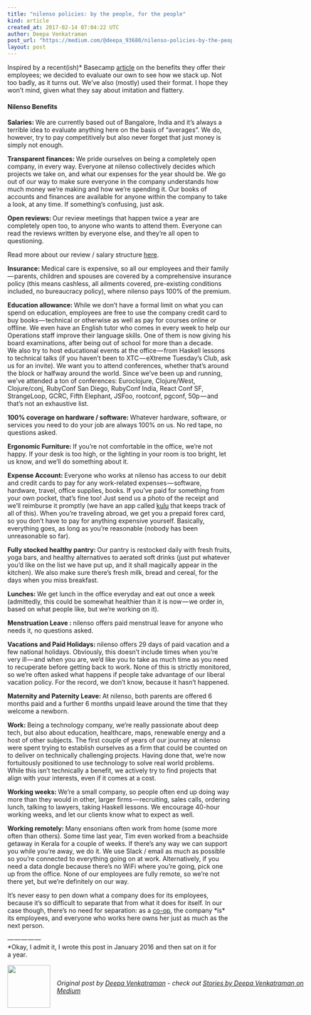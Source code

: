 ```yaml
---
title: "nilenso policies: by the people, for the people"
kind: article
created_at: 2017-02-14 07:04:22 UTC
author: Deepa Venkatraman
post_url: "https://medium.com/@deepa_93680/nilenso-policies-by-the-people-for-the-people-fd0ea9e936d1?source=rss-35a7eb01f164------2"
layout: post
---
```

<p>Inspired by a recent(ish)* Basecamp <a href="https://m.signalvnoise.com/employee-benefits-at-basecamp-d2d46fd06c58#.o4hfovwma">article</a> on the benefits they offer their employees; we decided to evaluate our own to see how we stack up. Not too badly, as it turns out. We’ve also (mostly) used their format. I hope they won’t mind, given what they say about imitation and flattery.</p><h4>Nilenso Benefits</h4><p><strong>Salaries: </strong>We are currently based out of Bangalore, India and it’s always a terrible idea to evaluate anything here on the basis of “averages”. We do, however, try to pay competitively but also never forget that just money is simply not enough.</p><p><strong>Transparent finances: </strong>We pride ourselves on being a completely open company, in every way. Everyone at nilenso collectively decides which projects we take on, and what our expenses for the year should be. We go out of our way to make sure everyone in the company understands how much money we’re making and how we’re spending it. Our books of accounts and finances are available for anyone within the company to take a look, at any time. If something’s confusing, just ask.</p><p><strong>Open reviews: </strong>Our review meetings that happen twice a year are completely open too, to anyone who wants to attend them. Everyone can read the reviews written by everyone else, and they’re all open to questioning.</p><p>Read more about our review / salary structure <a href="http://blog.nilenso.com/blog/2015/06/30/how-to-co-op-salaries-reviews/">here</a>.</p><p><strong>Insurance: </strong>Medical care is expensive, so all our employees and their family — parents, children and spouses are covered by a comprehensive insurance policy (this means cashless, all ailments covered, pre-existing conditions included, no bureaucracy policy), where nilenso pays 100% of the premium.</p><p><strong>Education allowance: </strong>While we don’t have a formal limit on what you can spend on education, employees are free to use the company credit card to buy books — technical or otherwise as well as pay for courses online or offline. We even have an English tutor who comes in every week to help our Operations staff improve their language skills. One of them is now giving his board examinations, after being out of school for more than a decade.<br>We also try to host educational events at the office — from Haskell lessons to technical talks (if you haven’t been to XTC — eXtreme Tuesday’s Club, ask us for an invite). We want you to attend conferences, whether that’s around the block or halfway around the world. Since we’ve been up and running, we’ve attended a ton of conferences: Euroclojure, Clojure/West, Clojure/conj, RubyConf San Diego, RubyConf India, React Conf SF, StrangeLoop, GCRC, Fifth Elephant, JSFoo, rootconf, pgconf, 50p — and that’s not an exhaustive list.</p><p><strong>100% coverage on hardware / software: </strong>Whatever hardware, software, or services you need to do your job are always 100% on us. No red tape, no questions asked.</p><p><strong>Ergonomic Furniture: </strong>If you’re not comfortable in the office, we’re not happy. If your desk is too high, or the lighting in your room is too bright, let us know, and we’ll do something about it.</p><p><strong>Expense Account: </strong>Everyone who works at nilenso has access to our debit and credit cards to pay for any work-related expenses — software, hardware, travel, office supplies, books. If you’ve paid for something from your own pocket, that’s fine too! Just send us a photo of the receipt and we’ll reimburse it promptly (we have an app called <a href="https://www.kulu.in/">kulu</a> that keeps track of all of this). When you’re traveling abroad, we get you a prepaid forex card, so you don’t have to pay for anything expensive yourself. Basically, everything goes, as long as you’re reasonable (nobody has been unreasonable so far).</p><p><strong>Fully stocked healthy pantry: </strong>Our pantry is restocked daily with fresh fruits, yoga bars, and healthy alternatives to aerated soft drinks (just put whatever you’d like on the list we have put up, and it shall magically appear in the kitchen). We also make sure there’s fresh milk, bread and cereal, for the days when you miss breakfast.</p><p><strong>Lunches: </strong>We get lunch in the office everyday and eat out once a week (admittedly, this could be somewhat healthier than it is now — we order in, based on what people like, but we’re working on it).</p><p><strong>Menstruation Leave : </strong>nilenso offers paid menstrual leave for anyone who needs it, no questions asked.</p><p><strong>Vacations and Paid Holidays: </strong>nilenso offers 29 days of paid vacation and a few national holidays. Obviously, this doesn’t include times when you’re very ill — and when you are, we’d like you to take as much time as you need to recuperate before getting back to work. None of this is strictly monitored, so we’re often asked what happens if people take advantage of our liberal vacation policy. For the record, we don’t know, because it hasn’t happened.</p><p><strong>Maternity and Paternity Leave: </strong>At nilenso, both parents are offered 6 months paid and a further 6 months unpaid leave around the time that they welcome a newborn.</p><p><strong>Work: </strong>Being a technology company, we’re really passionate about deep tech, but also about education, healthcare, maps, renewable energy and a host of other subjects. The first couple of years of our journey at nilenso were spent trying to establish ourselves as a firm that could be counted on to deliver on technically challenging projects. Having done that, we’re now fortuitously positioned to use technology to solve real world problems. While this isn’t technically a benefit, we actively try to find projects that align with your interests, even if it comes at a cost.</p><p><strong>Working weeks: </strong>We’re a small company, so people often end up doing way more than they would in other, larger firms — recruiting, sales calls, ordering lunch, talking to lawyers, taking Haskell lessons. We encourage 40-hour working weeks, and let our clients know what to expect as well.</p><p><strong>Working remotely: </strong>Many ensonians often work from home (some more often than others). Some time last year, Tim even worked from a beachside getaway in Kerala for a couple of weeks. If there’s any way we can support you while you’re away, we do it. We use Slack / email as much as possible so you’re connected to everything going on at work. Alternatively, if you need a data dongle because there’s no WiFi where you’re going, pick one up from the office. None of our employees are fully remote, so we’re not there yet, but we’re definitely on our way.</p><p>It’s never easy to pen down what a company does for its employees, because it’s so difficult to separate that from what it does for itself. In our case though, there’s no need for separation: as a <a href="http://blog.deobald.ca/2014/11/huh-software-cooperative.html">co-op</a>, the company *is* its employees, and everyone who works here owns her just as much as the next person.</p><p>— — — — — <br>*Okay, I admit it, I wrote this post in January 2016 and then sat on it for a year.</p><img src="https://medium.com/_/stat?event=post.clientViewed&referrerSource=full_rss&postId=fd0ea9e936d1" width="1" height="1" alt="">
<div class="author">
  <img src="https://nilenso.com/images/people/deepa-200.png" style="width: 96px; height: 96;">
  <span style="position: absolute; padding: 32px 15px;">
    <i>Original post by <a href="http://twitter.com/deepa_v">Deepa Venkatraman</a> - check out <a href="https://medium.com/@deepa_93680?source=rss-35a7eb01f164------2">Stories by Deepa Venkatraman on Medium</a></i>
  </span>
</div>
